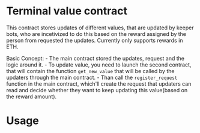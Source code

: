 # Terminal value contract

This contract stores updates of different values, that are updated by keeper bots, who are incetivized to do this based on the reward assigned by the person from requested the updates. 
Currently only supports rewards in ETH.

Basic Concept:
    - The main contract stored the updates, request and the logic around it. 
    - To update value, you need to launch the second contract, that will contain the function `get_new_value` that will be called by the updaters through the main contract. 
    - Than call the `register_request` function in the main contract, which'll create the request that updaters can read and decide whether they want to keep updating this value(based on the reward amount).

# Usage

